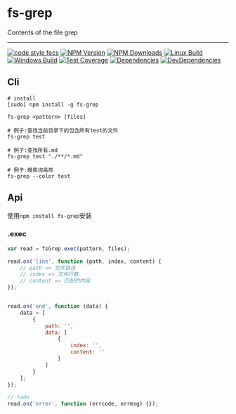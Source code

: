 # fs-grep

Contents of the file grep

---

[![code style fecs](https://img.shields.io/badge/code%20style-fecs-brightgreen.svg)](https://github.com/ecomfe/fecs)
[![NPM Version](https://img.shields.io/npm/v/fs-grep.svg)](https://npmjs.org/package/fs-grep)
[![NPM Downloads](https://img.shields.io/npm/dm/fs-grep.svg)](https://npmjs.org/package/fs-grep)
[![Linux Build](https://img.shields.io/travis/xuexb/fs-grep/master.svg?label=linux)](https://travis-ci.org/xuexb/fs-grep)
[![Windows Build](https://img.shields.io/appveyor/ci/xuexb/fs-grep/master.svg?label=windows)](https://ci.appveyor.com/project/xuexb/fs-grep)
[![Test Coverage](https://img.shields.io/coveralls/xuexb/fs-grep/master.svg)](https://coveralls.io/r/xuexb/fs-grep?branch=master)
[![Dependencies](https://img.shields.io/david/xuexb/fs-grep.svg?style=flat)](https://david-dm.org/xuexb/fs-grep)
[![DevDependencies](https://img.shields.io/david/dev/xuexb/fs-grep.svg?style=flat)](https://david-dm.org/xuexb/fs-grep)


## Cli

```shell
# install
[sudo] npm install -g fs-grep

fs-grep <pattern> [files]

# 例子:查找当前目录下的包含所有test的文件
fs-grep test

# 例子:查找所有.md
fs-grep test "./**/*.md"

# 例子:搜索词高亮
fs-grep --color test
```

## Api

使用`npm install fs-grep`安装

### .exec

```js
var read = fsGrep.exec(pattern, files);

read.on('line', function (path, index, content) {
    // path => 文件路径
    // index => 文件行数
    // content => 匹配的内容
});


read.on('end', function (data) {
    data = [
        {
            path: '',
            data: [
                {
                    index: '',
                    content: ''
                }
            ]
        }
    ];
});

// todo
read.on('error', function (errcode, errmsg) {});
```

